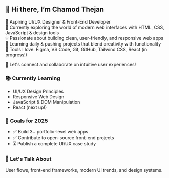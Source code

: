 ## 👋 Hi there, I’m Chamod Thejan

🎨 Aspiring UI/UX Designer & Front-End Developer  
🚀 Currently exploring the world of modern web interfaces with HTML, CSS, JavaScript & design tools  
💡 Passionate about building clean, user-friendly, and responsive web apps  
📘 Learning daily & pushing projects that blend creativity with functionality  
🔧 Tools I love: Figma, VS Code, Git, GitHub, Tailwind CSS, React (in progress!)

📍 Let's connect and collaborate on intuitive user experiences!

### 📚 Currently Learning
- UI/UX Design Principles
- Responsive Web Design
- JavaScript & DOM Manipulation
- React (next up!)

### 🎯 Goals for 2025
- ✅ Build 3+ portfolio-level web apps
- ✅ Contribute to open-source front-end projects
- ⏳ Publish a complete UI/UX case study

### 💬 Let's Talk About
User flows, front-end frameworks, modern UI trends, and design systems.
